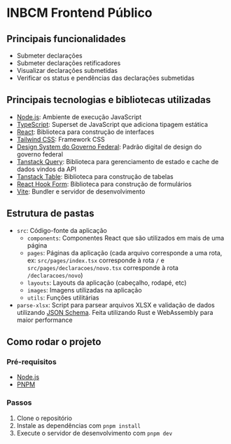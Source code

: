 # INBCM Frontend Público

## Principais funcionalidades

- Submeter declarações
- Submeter declarações retificadores
- Visualizar declarações submetidas
- Verificar os status e pendências das declarações submetidas

## Principais tecnologias e bibliotecas utilizadas

- [Node.js](https://nodejs.org/): Ambiente de execução JavaScript
- [TypeScript](https://www.typescriptlang.org/): Superset de JavaScript que adiciona tipagem estática
- [React](https://react.dev/): Biblioteca para construção de interfaces
- [Tailwind CSS](https://tailwindcss.com/): Framework CSS
- [Design System do Governo Federal](https://www.gov.br/ds/home): Padrão digital de design do governo federal
- [Tanstack Query](https://tanstack.com/query/latest/): Biblioteca para gerenciamento de estado e cache de dados vindos da API
- [Tanstack Table](https://tanstack.com/table/latest/): Biblioteca para construção de tabelas
- [React Hook Form](https://react-hook-form.com/): Biblioteca para construção de formulários
- [Vite](https://vitejs.dev/): Bundler e servidor de desenvolvimento

## Estrutura de pastas

- `src`: Código-fonte da aplicação
  - `components`: Componentes React que são utilizados em mais de uma página
  - `pages`: Páginas da aplicação (cada arquivo corresponde a uma rota, ex: `src/pages/index.tsx` corresponde à rota `/` e `src/pages/declaracoes/novo.tsx` corresponde à rota `/declaracoes/novo`)
  - `layouts`: Layouts da aplicação (cabeçalho, rodapé, etc)
  - `images`: Imagens utilizadas na aplicação
  - `utils`: Funções utilitárias
- `parse-xlsx`: Script para parsear arquivos XLSX e validação de dados utilizando [JSON Schema](https://json-schema.org/). Feita utilizando Rust e WebAssembly para maior performance

## Como rodar o projeto

### Pré-requisitos

- [Node.js](https://nodejs.org/)
- [PNPM](https://pnpm.io/)

### Passos

1. Clone o repositório
2. Instale as dependências com `pnpm install`
3. Execute o servidor de desenvolvimento com `pnpm dev`
